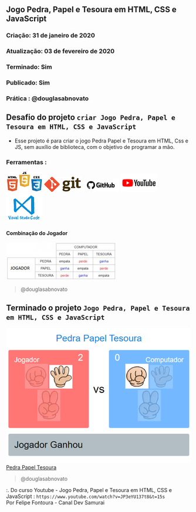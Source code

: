 ## Jogo Pedra, Papel e Tesoura em HTML, CSS e JavaScript

### Criação: 31 de janeiro de 2020
### Atualização: 03 de fevereiro de 2020
### Terminado: Sim
### Publicado: Sim
### Prática : @douglasabnovato

## Desafio do projeto `criar Jogo Pedra, Papel e Tesoura em HTML, CSS e JavaScript`
- Esse projeto é para criar o jogo Pedra Papel e Tesoura em HTML, Css e JS, sem auxílio de biblioteca, com o objetivo de programar a mão.

### Ferramentas :
![HTML/CSS/Javascript](/images/logo-html-css-js.jpeg)
![Git](/images/logo-git.png)
![Github](/images/logo-github.png)
![Youtube](/images/logo-youtube.png)
![VSCode](/images/logo-VSCode.png)

#### Combinação do Jogador
![Jogo Pedra, Papel e Tesoura](/images/combinacaoJogador.jpeg)
>@douglasabnovato

## Terminado o projeto `Jogo Pedra, Papel e Tesoura em HTML, CSS e JavaScript`
![Jogo Pedra, Papel e Tesoura](/images/pedra-papel-tesoura.png)</br>
[Pedra Papel Tesoura](https://douglasabnovato.github.io/pedra-papel-tesoura/)
>@douglasabnovato

:. Do curso Youtube - Jogo Pedra, Papel e Tesoura em HTML, CSS e JavaScript : `https://www.youtube.com/watch?v=JP3eYU137t8&t=15s`</br>
Por Felipe Fontoura - Canal Dev Samurai